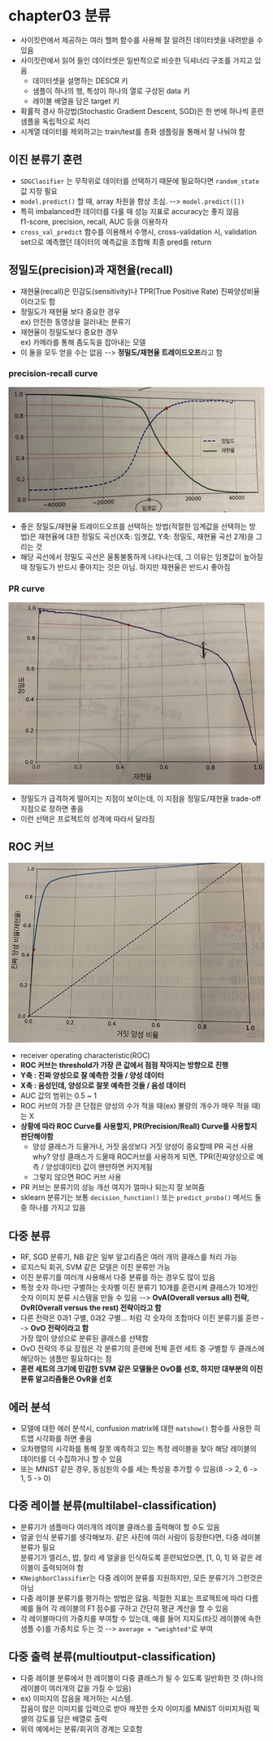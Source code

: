 # chapter03 분류
- 사이킷런에서 제공하는 여러 헬퍼 함수를 사용해 잘 알려진 데이터셋을 내려받을 수 있음
- 사이킷런에서 읽어 들인 데이터셋은 일반적으로 비슷한 딕셔너리 구조를 가지고 있음
  - 데이터셋을 설명하는 DESCR 키
  - 샘플이 하나의 행, 특성이 하나의 열로 구성된 data 키
  - 레이블 배열을 담은 target 키
- 확률적 경사 하강법(Stochastic Gradient Descent, SGD)은 한 번에 하나씩 훈련 샘플을 독립적으로 처리
- 시계열 데이터를 제외하고는 train/test를 층화 샘플링을 통해서 잘 나눠야 함

## 이진 분류기 훈련
- `SDGClasifier` 는 무작위로 데이터를 선택하기 때문에 필요하다면 `random_state` 값 지정 필요
- `model.predict()` 할 때, array 차원을 항상 조심. --> `model.predict([])`
- 특히 imbalanced한 데이터를 다룰 때 성능 지표로 accuracy는 좋지 않음  
  f1-score, precision, recall, AUC 등을 이용하자
- `cross_val_predict` 함수를 이용해서 수행시, cross-validation 시, validation set으로 예측했던 데이터의 예측값을 조합해 최종 pred를 return


## 정밀도(precision)과 재현율(recall)
- 재현율(recall)은 민감도(sensitivity)나 TPR(True Positive Rate) 진짜양성비율 이라고도 함
- 정밀도가 재현율 보다 중요한 경우  
  ex) 안전한 동영상을 걸러내는 분류기
- 재현율이 정밀도보다 중요한 경우  
  ex) 카메라를 통해 좀도둑을 잡아내는 모델 
- 이 둘을 모두 얻을 수는 없음 --> <b>정밀도/재현율 트레이드오프</b>라고 함

### precision-recall curve
![img](https://github.com/koni114/TIL/blob/master/Machine-Learning/img/precision_recall_curve.jpg)

- 좋은 정밀도/재현율 트레이드오프를 선택하는 방법(적절한 임계값을 선택하는 방법)은 재현율에 대한 정밀도 곡선(X축: 임곗값, Y축: 정밀도, 재현율 곡선 2개)을 그리는 것 
- 해당 곡선에서 정밀도 곡선은 울퉁불퉁하게 나타나는데, 그 이유는 임곗값이 높아질 때 정밀도가 반드시 좋아지는 것은 아님. 하지만 재현율은 반드시 좋아짐   


### PR curve
![img](https://github.com/koni114/TIL/blob/master/Machine-Learning/img/PR_Curve.jpg)

- 정밀도가 급격하게 떨어지는 지점이 보이는데, 이 지점을 정밀도/재현율 trade-off 지점으로 정하면 좋음
- 이런 선택은 프로젝트의 성격에 따라서 달라짐

## ROC 커브
![img](https://github.com/koni114/TIL/blob/master/Machine-Learning/img/ROC_Curve.JPG)

- receiver operating characteristic(ROC)
- <b>ROC 커브는 threshold가 가장 큰 값에서 점점 작아지는 방향으로 진행</b>
- <b>Y축 : 진짜 양성으로 잘 예측한 것들 / 양성 데이터</b>
- <b>X축 : 음성인데, 양성으로 잘못 예측한 것들 / 음성 데이터</b>
- AUC 값의 범위는 0.5 ~ 1
- ROC 커브의 가장 큰 단점은 양성의 수가 적을 때(ex) 불량의 개수가 매우 적을 때)는 X
- <b>상황에 따라 ROC Curve를 사용할지, PR(Precision/Reall) Curve를 사용할지 판단해야함</b>
  - 양성 클래스가 드물거나, 거짓 음성보다 거짓 양성이 중요할때 PR 곡선 사용  
    why? 양성 클래스가 드물때 ROC커브를 사용하게 되면, TPR(진짜양성으로 예측 / 양성데이터) 값이 왠만하면 커지게됨
  - 그렇지 않으면 ROC 커브 사용
- PR 커브는 분류기의 성능 개선 여지가 얼마나 되는지 잘 보여줌
- sklearn 분류기는 보통 `decision_function()` 또는 `predict_proba()` 메서드 둘 중 하나를 가지고 있음

## 다중 분류
- RF, SGD 분류기, NB 같은 일부 알고리즘은 여러 개의 클래스를 처리 가능
- 로지스틱 회귀, SVM 같은 모델은 이진 분류만 가능
- 이진 분류기를 여러개 사용해서 다중 분류를 하는 경우도 많이 있음
- 특정 숫자 하나만 구별하는 숫자별 이진 분류기 10개를 훈련시켜 클래스가 10개인 숫자 이미지 분류 시스템을 만들 수 있음 --> <b>OvA(Overall versus all) 전략, OvR(Overall versus the rest) 전략이라고 함</b>
- 다른 전략은 0과1 구별, 0과2 구별... 처럼 각 숫자의 조합마다 이진 분류기를 훈련 --> <b>OvO 전략이라고 함</b>  
가장 많이 양성으로 분류된 클래스를 선택함
- OvO 전략의 주요 장점은 각 분류기의 훈련에 전체 훈련 세트 중 구별할 두 클래스에 해당하는 샘플만 필요하다는 점
- <b>훈련 세트의 크기에 민감한 SVM 같은 모델들은 OvO를 선호, 하지만 대부분의 이진 분류 알고리즘들은 OvR을 선호</b>

## 에러 분석
- 모델에 대한 에러 분석시, confusion matrix에 대한 `matshow()` 함수를 사용한 히트맵 시각화를 하면 좋음
- 오차행렬의 시각화를 통해 잘못 예측하고 있는 특정 레이블을 찾아 해당 레이블의 데이터를 더 수집하거나 할 수 있음
- 또는 MNIST 같은 경우, 동심원의 수를 세는 특성을 추가할 수 있음(8 -> 2, 6 -> 1,  5 -> 0)

## 다중 레이블 분류(multilabel-classification)
- 분류기가 샘플마다 여러개의 레이블 클래스를 출력해야 할 수도 있음
- 얼굴 인식 분류기를 생각해보자. 같은 사진에 여러 사람이 등장한다면, 다중 레이블 분류가 필요  
  분류기가 엘리스, 밥, 찰리 세 얼굴을 인식하도록 훈련되었으면, [1, 0, 1] 와 같은 레이블이 출력되어야 함 
- `KNeighborClassifier`는 다중 레이어 분류를 지원하지만, 모든 분류기가 그런것은 아님
- 다중 레이블 분류기를 평가하는 방법은 많음. 적절한 지표는 프로젝트에 따라 다름  
  예를 들어 각 레이블의 F1 점수를 구하고 간단히 평균 계산을 할 수 있음
- 각 레이블마다의 가중치를 부여할 수 있는데, 예를 들어 지지도(타깃 레이블에 속한 샘플 수)를 가중치로 두는 것 --> `average = "weighted"`로 부여

## 다중 출력 분류(multioutput-classification)
- 다중 레이블 분류에서 한 레이블이 다중 클래스가 될 수 있도록 일반화한 것
(하나의 레이블이 여러개의 값을 가질 수 있음)
- ex) 이미지의 잡음을 제거하는 시스템.  
잡음이 많은 이미지를 입력으로 받아 깨끗한 숫자 이미지를 MNIST 이미지처럼 픽셀의 강도를 담은 배열로 출력
- 위의 예에서는 분류/회귀의 경계는 모호함